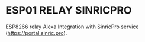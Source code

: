 # ESP01 RELAY SINRICPRO
ESP8266 relay Alexa Integration with SinricPro service (https://portal.sinric.pro).
